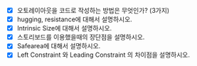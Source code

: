 - [x] 오토레이아웃을 코드로 작성하는 방법은 무엇인가? (3가지)
- [x] hugging, resistance에 대해서 설명하시오.
- [x] Intrinsic Size에 대해서 설명하시오.
- [x] 스토리보드를 이용했을때의 장단점을 설명하시오.
- [x] Safearea에 대해서 설명하시오.
- [x] Left Constraint 와 Leading Constraint 의 차이점을 설명하시오.
